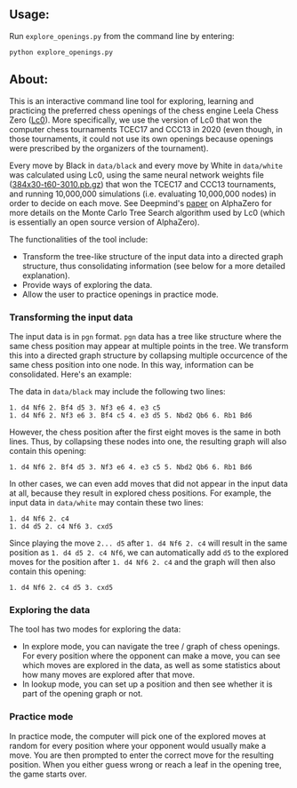 ## Usage:

Run `explore_openings.py` from the command line by entering:
```
python explore_openings.py
```


## About:

This is an interactive command line tool for exploring, learning and practicing the preferred chess openings of the chess engine Leela Chess Zero ([Lc0](https://lczero.org/)). More specifically, we use the version of Lc0 that won the computer chess tournaments TCEC17 and CCC13 in 2020 (even though, in those tournaments, it could not use its own openings because openings were prescribed by the organizers of the tournament).

Every move by Black in `data/black` and every move by White in `data/white` was calculated using Lc0, using the same neural network weights file ([384x30-t60-3010.pb.gz](https://lczero.org/play/networks/bestnets/)) that won the TCEC17 and CCC13 tournaments, and running 10,000,000 simulations (i.e. evaluating 10,000,000 nodes) in order to decide on each move. See Deepmind's [paper](https://kstatic.googleusercontent.com/files/2f51b2a749a284c2e2dfa13911da965f4855092a179469aedd15fbe4efe8f8cbf9c515ef83ac03a6515fa990e6f85fd827dcd477845e806f23a17845072dc7bd) on AlphaZero for more details on the Monte Carlo Tree Search algorithm used by Lc0 (which is essentially an open source version of AlphaZero).

The functionalities of the tool include:
- Transform the tree-like structure of the input data into a directed graph structure, thus consolidating information (see below for a more detailed explanation).
- Provide ways of exploring the data. 
- Allow the user to practice openings in practice mode.

### Transforming the input data

The input data is in `pgn` format. `pgn` data has a tree like structure where the same chess position may appear at multiple points in the tree. We transform this into a directed graph structure by collapsing multiple occurcence of the same chess position into one node. In this way, information can be consolidated. Here's an example:

The data in `data/black` may include the following two lines:

```
1. d4 Nf6 2. Bf4 d5 3. Nf3 e6 4. e3 c5
1. d4 Nf6 2. Nf3 e6 3. Bf4 c5 4. e3 d5 5. Nbd2 Qb6 6. Rb1 Bd6
```
However, the chess position after the first eight moves is the same in both lines. Thus, by collapsing these nodes into one, the resulting graph will also contain this opening:
```
1. d4 Nf6 2. Bf4 d5 3. Nf3 e6 4. e3 c5 5. Nbd2 Qb6 6. Rb1 Bd6
```

In other cases, we can even add moves that did not appear in the input data at all, because they result in explored chess positions. For example, the input data in `data/white` may contain these two lines:
```
1. d4 Nf6 2. c4
1. d4 d5 2. c4 Nf6 3. cxd5
```
Since playing the move `2... d5` after `1. d4 Nf6 2. c4` will result in the same position as `1. d4 d5 2. c4 Nf6`, we can automatically add `d5` to the explored moves for the position after `1. d4 Nf6 2. c4` and the graph will then also contain this opening:
``` 
1. d4 Nf6 2. c4 d5 3. cxd5
```

### Exploring the data

The tool has two modes for exploring the data:
- In explore mode, you can navigate the tree / graph of chess openings. For every position where the opponent can make a move, you can see which moves are explored in the data, as well as some statistics about how many moves are explored after that move.
- In lookup mode, you can set up a position and then see whether it is part of the opening graph or not.

### Practice mode

In practice mode, the computer will pick one of the explored moves at random for every position where your opponent would usually make a move. You are then prompted to enter the correct move for the resulting position. When you either guess wrong or reach a leaf in the opening tree, the game starts over.


